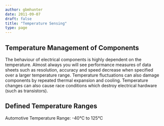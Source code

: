 ```yaml
---
author: gbmhunter
date: 2011-09-07
draft: false
title: "Temperature Sensing"
type: page
---
```


## Temperature Management of Components
The behaviour of electrical components is highly dependent on the temperature. Almost always you will see performance measures of data sheets such as resolution, accuracy and speed decrease when specified over a larger temperature range. Temperature fluctuations can also damage components by repeated thermal expansion and cooling. Temperature changes can also cause race conditions which destroy electrical hardware (such as transistors).

## Defined Temperature Ranges

Automotive Temperature Range: -40°C to 125°C
